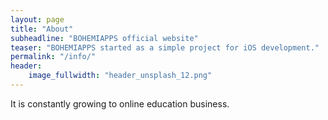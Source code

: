 ```yaml
---
layout: page
title: "About"
subheadline: "BOHEMIAPPS official website"
teaser: "BOHEMIAPPS started as a simple project for iOS development."
permalink: "/info/"
header:
    image_fullwidth: "header_unsplash_12.png"
---
```

It is constantly growing to online education business.
